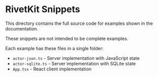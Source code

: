 # RivetKit Snippets

This directory contains the full source code for examples shown in the documentation.

These snippets are not intended to be complete examples.

Each example has these files in a single folder:
- `actor-json.ts` - Server implementation with JavaScript state
- `actor-sqlite.ts` - Server implementation with SQLite state
- `App.tsx` - React client implementation

